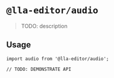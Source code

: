 # `@lla-editor/audio`

> TODO: description

## Usage

```
import audio from '@lla-editor/audio';

// TODO: DEMONSTRATE API
```
